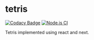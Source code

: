# tetris

[![Codacy Badge](https://app.codacy.com/project/badge/Grade/7f880f2c66de4fdc82bbf65fbed8f4cd)](https://www.codacy.com/gh/dhedegaard/tetris/dashboard?utm_source=github.com&utm_medium=referral&utm_content=dhedegaard/tetris&utm_campaign=Badge_Grade)
[![Node.js CI](https://github.com/dhedegaard/tetris/actions/workflows/nodejs.yml/badge.svg)](https://github.com/dhedegaard/tetris/actions/workflows/nodejs.yml)

Tetris implemented using react and next.
